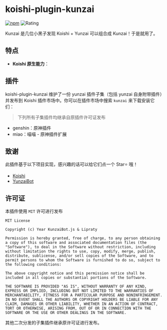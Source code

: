 # koishi-plugin-kunzai

[![npm](https://img.shields.io/npm/v/koishi-plugin-kunzai?style=flat-square)](https://www.npmjs.com/package/koishi-plugin-kunzai) ![Rating](https://badge.koishi.chat/rating/koishi-plugin-kunzai)

Kunzai 是几位小黑子发现 Koishi + Yunzai 可以组合成 Kunzai！于是就用了。

## 特点

- **Koishi 原生能力**：

## 插件

koishi-plugin-kunzai 维护了一份 yunzai 插件子集（包括 yunzai 自身附带插件）并发布到 Koishi 插件市场中。你可以在插件市场中搜索 `kunzai` 来下载安装它们：

> 下列所有子集插件均继承自原插件许可证发布

- genshin：原神插件
- miao：喵喵 - 原神插件扩展

## 致谢

此插件基于以下项目实现，感兴趣的话可以给它们点一个 Star⭐ 哦！

- [Koishi](https://github.com/koishijs/koishi)
- [YunzaiBot](https://github.com/Le-niao/Yunzai-Bot)

## 许可证

本插件使用 `MIT` 许可进行发布

```
MIT License

Copyright (c) Year KunzaiBot.js & Lipraty

Permission is hereby granted, free of charge, to any person obtaining a copy of this software and associated documentation files (the "Software"), to deal in the Software without restriction, including without limitation the rights to use, copy, modify, merge, publish, distribute, sublicense, and/or sell copies of the Software, and to permit persons to whom the Software is furnished to do so, subject to the following conditions:

The above copyright notice and this permission notice shall be included in all copies or substantial portions of the Software.

THE SOFTWARE IS PROVIDED "AS IS", WITHOUT WARRANTY OF ANY KIND, EXPRESS OR IMPLIED, INCLUDING BUT NOT LIMITED TO THE WARRANTIES OF MERCHANTABILITY, FITNESS FOR A PARTICULAR PURPOSE AND NONINFRINGEMENT. IN NO EVENT SHALL THE AUTHORS OR COPYRIGHT HOLDERS BE LIABLE FOR ANY CLAIM, DAMAGES OR OTHER LIABILITY, WHETHER IN AN ACTION OF CONTRACT, TORT OR OTHERWISE, ARISING FROM, OUT OF OR IN CONNECTION WITH THE SOFTWARE OR THE USE OR OTHER DEALINGS IN THE SOFTWARE.
```
其他二次分发的子集插件继承原许可证进行发布。

